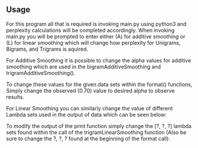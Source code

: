 ## Usage
For this program all that is required is invoking main.py using python3 and perplexity calculations will be completed accordingly.
When invoking main.py you will be prompted to enter either (A) for additive smoothing or (L) for linear smoothing which will change how perplexity for Unigrams, Bigrams, and Trigrams is aquired.

For Additive Smoothing it is possible to change the alpha values for additive smoothing which are used in the bigramAdditiveSmoothing and trigramAdditiveSmoothing().

To change these values for the given data sets within the format() functions, Simply change the observed (0.70) value to desired alpha to observe results.

For Linear Smoothing you can similarly change the value of different Lambda sets used in the output of data which can be seen below:

To modify the output of the print function simply change the [?, ?, ?] lambda sets found within the call of the trigramLinearSmoothing function (Also be sure to change the ?, ?, ? found at the beginning of the format call). 
